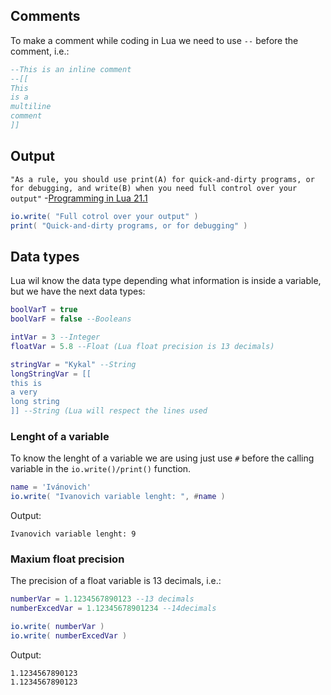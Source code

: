 ## Comments
To make a comment while coding in Lua we need to use ``--`` before the comment, i.e.:

```Lua
--This is an inline comment
--[[
This
is a
multiline
comment
]]
```

## Output
``"As a rule, you should use print(A) for quick-and-dirty programs, or for debugging, and write(B) when you need full control over your output"``
-[Programming in Lua 21.1](https://www.lua.org/pil/21.1.html)
```Lua
io.write( "Full cotrol over your output" )
print( "Quick-and-dirty programs, or for debugging" )
```


## Data types
Lua wil know the data type depending what information is inside a variable, but we have the next data types:
```Lua
boolVarT = true
boolVarF = false --Booleans

intVar = 3 --Integer
floatVar = 5.8 --Float (Lua float precision is 13 decimals)

stringVar = "Kykal" --String
longStringVar = [[
this is
a very
long string
]] --String (Lua will respect the lines used
```


### Lenght of a variable
To know the lenght of a variable we are using just use ``#`` before the calling variable in the ``io.write()/print()`` function.
```Lua
name = 'Ivánovich'
io.write( "Ivanovich variable lenght: ", #name )
```
Output:
```
Ivanovich variable lenght: 9
```

### Maxium float precision
The precision of a float variable is 13 decimals, i.e.:
```Lua
numberVar = 1.1234567890123 --13 decimals
numberExcedVar = 1.12345678901234 --14decimals

io.write( numberVar )
io.write( numberExcedVar )
```
Output:
```
1.1234567890123
1.1234567890123
```

